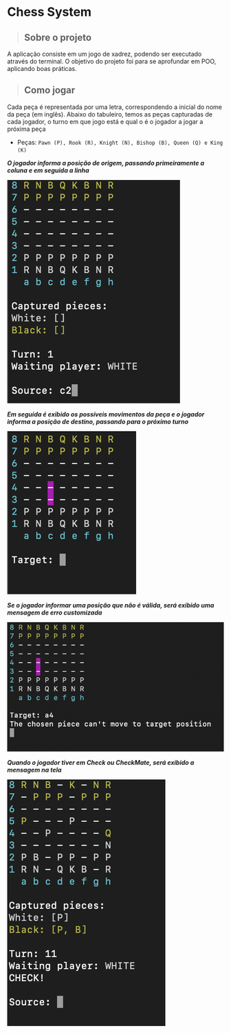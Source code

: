 # Chess System

>## Sobre o projeto
A aplicação consiste em um jogo de xadrez, podendo ser executado através do terminal.
O objetivo do projeto foi para se aprofundar em POO, aplicando boas práticas.

>## Como jogar

 Cada peça é representada por uma letra, correspondendo a inicial do nome da peça (em inglês). Abaixo do tabuleiro, temos as peças capturadas de cada jogador, o turno em que jogo está e qual o é o jogador a jogar a próxima peça

 - Peças: `Pawn (P), Rook (R), Knight (N), Bishop (B), Queen (Q) e King (K)`

***O jogador informa a posição de origem, passando primeiramente a coluna e em seguida a linha***

![source](https://github.com/ti-willi/assets/blob/main/chess-system/source.png) 

***Em seguida é exibido os possíveis movimentos da peça e o jogador informa a posição de destino, passando para o próximo turno***

![target](https://github.com/ti-willi/assets/blob/main/chess-system/target.png)

***Se o jogador informar uma posição que não é válida, será exibido uma mensagem de erro customizada***

![exception](https://github.com/ti-willi/assets/blob/main/chess-system/exception.png)

***Quando o jogador tiver em Check ou CheckMate, será exibido a mensagem na tela***

![check](https://github.com/ti-willi/assets/blob/main/chess-system/check.png)
